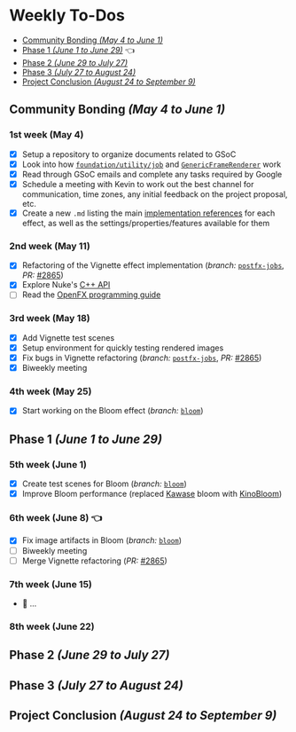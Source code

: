 # Weekly To-Dos

 - [Community Bonding *(May 4 to June 1)*](#community-bonding-may-4-to-june-1)
 - [Phase 1 *(June 1 to June 29)*](#phase-1-june-1-to-june-29) 👈
 - [Phase 2 *(June 29 to July 27)*](#phase-2-june-29-to-july-27)
 - [Phase 3 *(July 27 to August 24)*](#phase-3-july-27-to-august-24)
 - [Project Conclusion *(August 24 to September 9)*](#project-conclusion-august-24-to-september-9)

## Community Bonding *(May 4 to June 1)*
### 1st week (May 4)
  - [x] Setup a repository to organize documents related to GSoC
  - [x] Look into how [`foundation/utility/job`](https://github.com/appleseedhq/appleseed/tree/master/src/appleseed/foundation/utility/job) and [`GenericFrameRenderer`](https://github.com/appleseedhq/appleseed/tree/master/src/appleseed/renderer/kernel/rendering/generic) work
  - [x] Read through GSoC emails and complete any tasks required by Google
  - [x] Schedule a meeting with Kevin to work out the best channel for communication, time zones, any initial feedback on the project proposal, etc.
  - [x] Create a new `.md` listing the main [implementation references](gsoc-proposal.md#Implementation-References) for each effect, as well as the settings/properties/features available for them

### 2nd week (May 11)
  - [x] Refactoring of the Vignette effect implementation (*branch:* [`postfx-jobs`](https://github.com/laurelkeys/appleseed/tree/postfx-jobs), *PR:* [#2865](https://github.com/appleseedhq/appleseed/pull/2865))
  - [x] Explore Nuke's [C++ API](https://learn.foundry.com/nuke/developers/121/ndkreference/)
  - [ ] Read the [OpenFX programming guide](https://openfx.readthedocs.io/en/master/)

### 3rd week (May 18)
  - [x] Add Vignette test scenes
  - [x] Setup environment for quickly testing rendered images
  - [x] Fix bugs in Vignette refactoring (*branch:* [`postfx-jobs`](https://github.com/laurelkeys/appleseed/tree/postfx-jobs), *PR:* [#2865](https://github.com/appleseedhq/appleseed/pull/2865))
  - [x] Biweekly meeting

### 4th week (May 25)
  - [x] Start working on the Bloom effect (*branch:* [`bloom`](https://github.com/laurelkeys/appleseed/tree/bloom))

## Phase 1 *(June 1 to June 29)*
### 5th week (June 1)
  - [x] Create test scenes for Bloom (*branch:* [`bloom`](https://github.com/laurelkeys/appleseed/tree/bloom))
  - [x] Improve Bloom performance (replaced [Kawase](http://www.daionet.gr.jp/~masa/archives/GDC2003_DSTEAL.ppt ) bloom with [KinoBloom](https://github.com/keijiro/KinoBloom))

### 6th week (June 8) 👈
  - [x] Fix image artifacts in Bloom (*branch:* [`bloom`](https://github.com/laurelkeys/appleseed/tree/kinobloom))
  - [ ] Biweekly meeting
  - [ ] Merge Vignette refactoring (*PR:* [#2865](https://github.com/appleseedhq/appleseed/pull/2865))

### 7th week (June 15)
  - 🚧 ...

### 8th week (June 22)

## Phase 2 *(June 29 to July 27)*

## Phase 3 *(July 27 to August 24)*

## Project Conclusion *(August 24 to September 9)*
